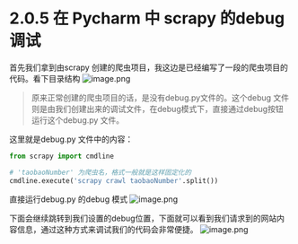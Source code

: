 # 2.0.5 在 Pycharm 中 scrapy 的debug调试

首先我们拿到由scrapy 创建的爬虫项目，我这边是已经编写了一段的爬虫项目的代码。看下目录结构
![image.png](https://cdn.nlark.com/yuque/0/2019/png/235650/1552008200936-b9b89876-dd64-49a1-9ad8-59abec3cfe84.png#align=left&display=inline&height=213&name=image.png&originHeight=426&originWidth=492&size=48464&status=done&width=246)
> 原来正常创建的爬虫项目的话，是没有debug.py文件的。这个debug 文件则是由我们创建出来的调试文件，在debug模式下，直接通过debug按钮 运行这个debug.py 文件。


这里就是debug.py 文件中的内容：
```python
from scrapy import cmdline

# 'taobaoNumber' 为爬虫名，格式一般就是这样固定化的
cmdline.execute('scrapy crawl taobaoNumber'.split()) 
```

直接运行debug.py 的debug 模式
![image.png](https://cdn.nlark.com/yuque/0/2019/png/235650/1552008624809-2c7b2c19-5325-45ce-a7b3-3cee77c18c94.png#align=left&display=inline&height=454&name=image.png&originHeight=908&originWidth=2060&size=102657&status=done&width=1030)

下面会继续跳转到我们设置的debug位置，下面就可以看到我们请求到的网站内容信息，通过这种方式来调试我们的代码会非常便捷。
![image.png](https://cdn.nlark.com/yuque/0/2019/png/235650/1552008744871-0cb4c9b3-20f8-4512-b20c-e96994794269.png#align=left&display=inline&height=799&name=image.png&originHeight=1598&originWidth=2150&size=495486&status=done&width=1075)
